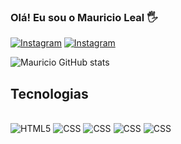 

### Olá! Eu sou o Mauricio Leal 🖐️

[![Instagram](https://img.shields.io/badge/Instagram-E4405F?style=for-the-badge&logo=instagram&logoColor=white)](https://www.instagram.com/mauricio.leal)
[![Instagram](https://img.shields.io/badge/LinkedIn-0077B5?style=for-the-badge&logo=linkedin&logoColor=white)](https://www.linkedin.com/in/mauriciovieiraleal)

![Mauricio GitHub stats](https://github-readme-stats.vercel.app/api?username=mauvleal&show_icons=true&theme=radical)

## Tecnologias 

<div style="display: inline_block"><br/>
<img alt="HTML5" src="https://img.shields.io/badge/HTML5-E34F26?style=for-the-badge&logo=html5&logoColor=white"/>
<img alt="CSS" src="https://img.shields.io/badge/CSS3-1572B6?style=for-the-badge&logo=css3&logoColor=white"/>
<img alt="CSS" src="https://img.shields.io/badge/JavaScript-323330?style=for-the-badge&logo=javascript&logoColor=F7DF1E"/>
<img alt="CSS" src="https://img.shields.io/badge/TypeScript-007ACC?style=for-the-badge&logo=typescript&logoColor=white"/>
<img alt="CSS" src="https://img.shields.io/badge/React-20232A?style=for-the-badge&logo=react&logoColor=61DAFB"/>


</div>
